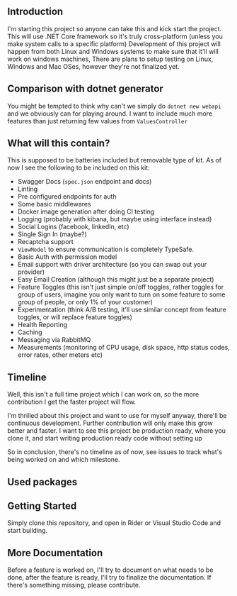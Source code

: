 ## Introduction
I'm starting this project so anyone can take this and kick start the project.
This will use .NET Core framework so it's truly cross-platform
(unless you make system calls to a specific platform)
Development of this project will happen from both Linux and Windows systems to make sure
that it'll will work on windows machines,
There are plans to setup testing on Linux, Windows and Mac OSes, however they're not finalized yet.

## Comparison with dotnet generator
You might be tempted to think why can't we simply do `dotnet new webapi` and we obviously can for playing around.
I want to include much more features than just returning few values from `ValuesController`

## What will this contain?
This is supposed to be batteries included but removable type of kit.
As of now I see the following to be included on this kit:
- Swagger Docs (`spec.json` endpoint and docs)
- Linting
- Pre configured endpoints for auth
- Some basic middlewares
- Docker image generation after doing CI testing
- Logging (probably with kibana, but maybe using interface instead)
- Social Logins (facebook, linkedIn, etc)
- Single Sign In (maybe?)
- Recaptcha support
- `ViewModel` to ensure communication is completely TypeSafe.
- Basic Auth with permission model
- Email support with driver architecture (so you can swap out your provider)
- Easy Email Creation (although this might just be a separate project)
- Feature Toggles (this isn't just simple on/off toggles, rather toggles for group of users,
  imagine you only want to turn on some feature to some group of people, or only 1% of your customer)
- Experimentation (think A/B testing, it'll use similar concept from feature toggles, or will replace feature toggles)
- Health Reporting
- Caching
- Messaging via RabbitMQ
- Measurements (monitoring of CPU usage, disk space, http status codes, error rates, other meters etc)

## Timeline
Well, this isn't a full time project which I can work on, so the more contribution I get the faster project will flow.

I'm thrilled about this project and want to use for myself anyway, there'll be continuous development.
Further contribution will only make this grow better and faster.
I want to see this project be production ready, where you clone it,
and start writing production ready code without setting up

So in conclusion, there's no timeline as of now, see issues to track what's being worked on and which milestone.

## Used packages

## Getting Started
Simply clone this repository, and open in Rider or Visual Studio Code and start building.

## More Documentation
Before a feature is worked on, I'll try to document on what needs to be done, after the feature is ready,
I'll try to finalize the documentation. If there's something missing, please contribute.
